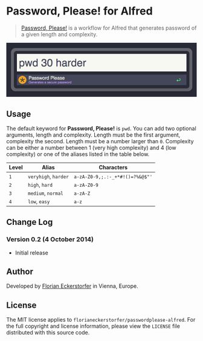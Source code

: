 Password, Please! for Alfred
============================

> [Password, Please!](https://github.com/florianeckerstorfer/passwordplease-php) is a workflow for Alfred that generates password of a given length and complexity.

![Password, Please! for Alfred](docs/screenshot.png)

Usage
-----

The default keyword for **Password, Please!** is `pwd`. You can add two optional arguments, length and complexity. Length must be the first argument, complexity the second. Length must be a number larger than `0`. Complexity can be either a number between 1 (very high complexity) and 4 (low complexity) or one of the aliases listed in the table below.

<table>
    <thead>
        <tr>
            <th>Level</th>
            <th>Alias</th>
            <th>Characters</th>
        </tr>
    </thead>
    <tbody>
        <tr>
            <td><code>1</code></td>
            <td><code>veryhigh</code>, <code>harder</code></td>
            <td><code>a-zA-Z0-9,;.:-_+*#!()=?%&@$"'</code></td>
        </tr>
        <tr>
            <td><code>2</code></td>
            <td><code>high</code>, <code>hard</code></td>
            <td><code>a-zA-Z0-9</code></td>
        </tr>
        <tr>
            <td><code>3</code></td>
            <td><code>medium</code>, <code>normal</code></td>
            <td><code>a-zA-Z</code></td>
        </tr>
        <tr>
            <td><code>4</code></td>
            <td><code>low</code>, <code>easy</code></td>
            <td><code>a-z</code></td>
        </tr>
    </tbody>
</table>



Change Log
----------

### Version 0.2 (4 October 2014)

- Initial release


Author
------

Developed by [Florian Eckerstorfer](https://florian.ec) in Vienna, Europe.


License
-------

The MIT license applies to `florianeckerstorfer/passwordplease-alfred`. For the full copyright and license information, please view the `LICENSE` file distributed with this source code.

